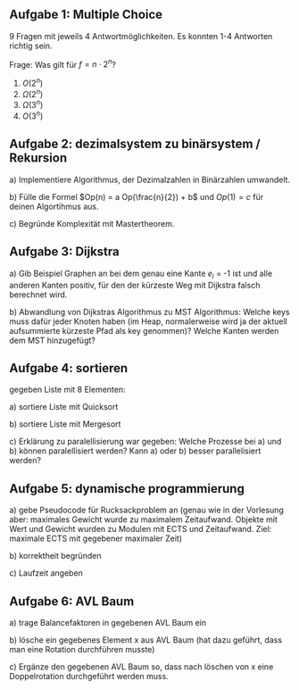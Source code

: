 ## Aufgabe 1: Multiple Choice

9 Fragen mit jeweils 4 Antwortmöglichkeiten. Es konnten 1-4 Antworten richtig sein.

Frage: Was gilt für $f = n \cdot 2^n$?

1. $O(2^n)$
2. $\Omega (2^n)$
3. $\Omega(3^n)$
4. $O(3^n)$

## Aufgabe 2: dezimalsystem zu binärsystem / Rekursion

a) Implementiere Algorithmus, der Dezimalzahlen in Binärzahlen umwandelt.

b) Fülle die Formel $Op(n) = a Op(\frac{n}{2}) + b$ und $Op(1) = c$ für deinen Algortihmus aus.

c) Begründe Komplexität mit Mastertheorem.

## Aufgabe 3: Dijkstra
a) Gib Beispiel Graphen an bei dem genau eine Kante $e_i$ = -1 ist und alle anderen Kanten positiv, für den der kürzeste Weg mit Dijkstra falsch berechnet wird.

b) Abwandlung von Dijkstras Algorithmus zu MST Algorithmus: Welche keys muss dafür jeder Knoten haben (im Heap, normalerweise wird ja der aktuell aufsummierte kürzeste Pfad als key genommen)? Welche Kanten werden dem MST hinzugefügt?

## Aufgabe 4: sortieren
gegeben Liste mit 8 Elementen:

a) sortiere Liste mit Quicksort

b) sortiere Liste mit Mergesort

c) Erklärung zu paralellisierung war gegeben: Welche Prozesse bei a) und b) können paralellisiert werden? Kann a) oder b) besser parallelisiert werden?

## Aufgabe 5: dynamische programmierung

a) gebe Pseudocode für Rucksackproblem an (genau wie in der Vorlesung aber: maximales Gewicht wurde zu maximalem Zeitaufwand. Objekte mit Wert und Gewicht wurden zu Modulen mit ECTS und Zeitaufwand. Ziel: maximale ECTS mit gegebener maximaler Zeit)

b) korrektheit begründen

c) Laufzeit angeben

## Aufgabe 6: AVL Baum
a) trage Balancefaktoren in gegebenen AVL Baum ein

b) lösche ein gegebenes Element x aus AVL Baum (hat dazu geführt, dass man eine Rotation durchführen musste)

c) Ergänze den gegebenen AVL Baum so, dass nach löschen von x eine Doppelrotation durchgeführt werden muss.
